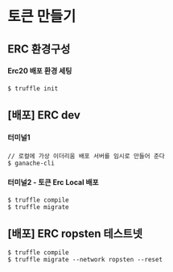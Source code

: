 # 토큰 만들기

## ERC 환경구성

#### Erc20 배포 환경 세팅
```
$ truffle init
```

## [배포] ERC dev
#### 터미널1
```
// 로컬에 가상 이더리움 배포 서버를 임시로 만들어 준다
$ ganache-cli
```

#### 터미널2 - 토큰 Erc Local 배포
```
$ truffle compile
$ truffle migrate
```

## [배포] ERC ropsten 테스트넷
```
$ truffle compile
$ truffle migrate --network ropsten --reset
```